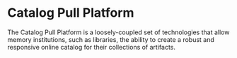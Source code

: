 # Catalog Pull Platform

The Catalog Pull Platform is a loosely-coupled set of technologies that allow memory institutions, such as libraries, the ability to create a robust and responsive online catalog for their collections of artifacts.
